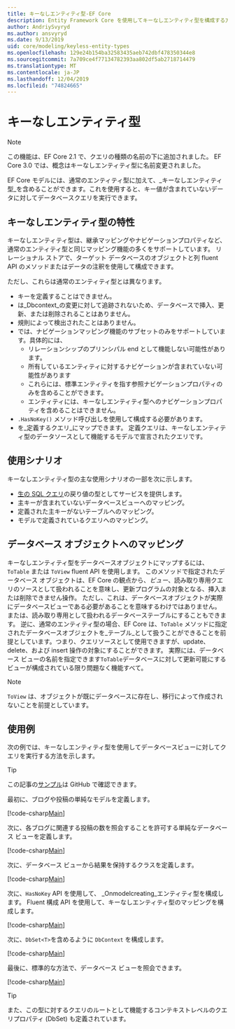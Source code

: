 ```yaml
---
title: キーなしエンティティ型-EF Core
description: Entity Framework Core を使用してキーなしエンティティ型を構成する方法
author: AndriySvyryd
ms.author: ansvyryd
ms.date: 9/13/2019
uid: core/modeling/keyless-entity-types
ms.openlocfilehash: 129e24b154ba32583435aeb742dbf478350344e8
ms.sourcegitcommit: 7a709ce4f77134782393aa802df5ab2718714479
ms.translationtype: MT
ms.contentlocale: ja-JP
ms.lasthandoff: 12/04/2019
ms.locfileid: "74824665"
---
```

# <a name="keyless-entity-types"></a>キーなしエンティティ型

> [!NOTE]
> この機能は、EF Core 2.1 で、クエリの種類の名前の下に追加されました。 EF Core 3.0 では、概念はキーなしエンティティ型に名前変更されました。

EF Core モデルには、通常のエンティティ型に加えて、_キーなしエンティティ型_を含めることができます。これを使用すると、キー値が含まれていないデータに対してデータベースクエリを実行できます。

## <a name="keyless-entity-types-characteristics"></a>キーなしエンティティ型の特性

キーなしエンティティ型は、継承マッピングやナビゲーションプロパティなど、通常のエンティティ型と同じマッピング機能の多くをサポートしています。 リレーショナル ストアで、ターゲット データベースのオブジェクトと列 fluent API のメソッドまたはデータの注釈を使用して構成できます。

ただし、これらは通常のエンティティ型とは異なります。

- キーを定義することはできません。
- は_Dbcontext_の変更に対して追跡されないため、データベースで挿入、更新、または削除されることはありません。
- 規則によって検出されたことはありません。
- では、ナビゲーションマッピング機能のサブセットのみをサポートしています。具体的には、
  - リレーションシップのプリンシパル end として機能しない可能性があります。
  - 所有しているエンティティに対するナビゲーションが含まれていない可能性があります
  - これらには、標準エンティティを指す参照ナビゲーションプロパティのみを含めることができます。
  - エンティティには、キーなしエンティティ型へのナビゲーションプロパティを含めることはできません。
- `.HasNoKey()` メソッド呼び出しを使用して構成する必要があります。
- を_定義するクエリ_にマップできます。 定義クエリは、キーなしエンティティ型のデータソースとして機能するモデルで宣言されたクエリです。

## <a name="usage-scenarios"></a>使用シナリオ

キーなしエンティティ型の主な使用シナリオの一部を次に示します。

- [生の SQL クエリ](xref:core/querying/raw-sql)の戻り値の型としてサービスを提供します。
- 主キーが含まれていないデータベースビューへのマッピング。
- 定義された主キーがないテーブルへのマッピング。
- モデルで定義されているクエリへのマッピング。

## <a name="mapping-to-database-objects"></a>データベース オブジェクトへのマッピング

キーなしエンティティ型をデータベースオブジェクトにマップするには、`ToTable` または `ToView` fluent API を使用します。 このメソッドで指定されたデータベース オブジェクトは、EF Core の観点から、_ビュー_、読み取り専用クエリのソースとして扱われることを意味し、更新プログラムの対象となる、挿入または削除できません操作。 ただし、これは、データベースオブジェクトが実際にデータベースビューである必要があることを意味するわけではありません。 または、読み取り専用として扱われるデータベーステーブルにすることもできます。 逆に、通常のエンティティ型の場合、EF Core は、`ToTable` メソッドに指定されたデータベースオブジェクトを_テーブル_として扱うことができることを前提としています。つまり、クエリソースとして使用できますが、update、delete、および insert 操作の対象にすることができます。 実際には、データベース ビューの名前を指定できます`ToTable`データベースに対して更新可能にするビューが構成されている限り問題なく機能すべて。

> [!NOTE]
> `ToView` は、オブジェクトが既にデータベースに存在し、移行によって作成されないことを前提としています。

## <a name="example"></a>使用例

次の例では、キーなしエンティティ型を使用してデータベースビューに対してクエリを実行する方法を示します。

> [!TIP]
> この記事の[サンプル](https://github.com/aspnet/EntityFramework.Docs/tree/master/samples/core/KeylessEntityTypes)は GitHub で確認できます。

最初に、ブログや投稿の単純なモデルを定義します。

[!code-csharp[Main](../../../samples/core/KeylessEntityTypes/Program.cs#Entities)]

次に、各ブログに関連する投稿の数を照会することを許可する単純なデータベース ビューを定義します。

[!code-csharp[Main](../../../samples/core/KeylessEntityTypes/Program.cs#View)]

次に、データベース ビューから結果を保持するクラスを定義します。

[!code-csharp[Main](../../../samples/core/KeylessEntityTypes/Program.cs#KeylessEntityType)]

次に、`HasNoKey` API を使用して、 _Onmodelcreating_エンティティ型を構成します。
Fluent 構成 API を使用して、キーなしエンティティ型のマッピングを構成します。

[!code-csharp[Main](../../../samples/core/KeylessEntityTypes/Program.cs#Configuration)]

次に、`DbSet<T>`を含めるように `DbContext` を構成します。

[!code-csharp[Main](../../../samples/core/KeylessEntityTypes/Program.cs#DbSet)]

最後に、標準的な方法で、データベース ビューを照会できます。

[!code-csharp[Main](../../../samples/core/KeylessEntityTypes/Program.cs#Query)]

> [!TIP]
> また、この型に対するクエリのルートとして機能するコンテキストレベルのクエリプロパティ (DbSet) も定義されています。

